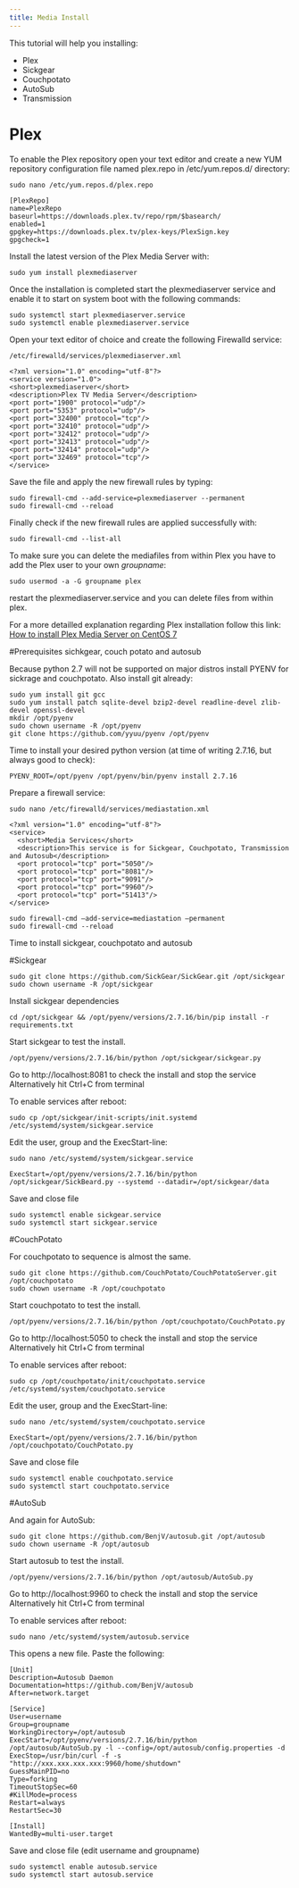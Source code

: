 ```yaml
---
title: Media Install
---
```

This tutorial will help you installing:
* Plex
* Sickgear
* Couchpotato
* AutoSub
* Transmission

# Plex
To enable the Plex repository open your text editor and create a new YUM repository configuration file named plex.repo in /etc/yum.repos.d/ directory:

```
sudo nano /etc/yum.repos.d/plex.repo
```

```
[PlexRepo]
name=PlexRepo
baseurl=https://downloads.plex.tv/repo/rpm/$basearch/
enabled=1
gpgkey=https://downloads.plex.tv/plex-keys/PlexSign.key
gpgcheck=1
```

Install the latest version of the Plex Media Server with:

```
sudo yum install plexmediaserver
```

Once the installation is completed start the plexmediaserver service and enable it to start on system boot with the following commands:

```
sudo systemctl start plexmediaserver.service
sudo systemctl enable plexmediaserver.service
```

Open your text editor of choice and create the following Firewalld service:

```
/etc/firewalld/services/plexmediaserver.xml
```

```
<?xml version="1.0" encoding="utf-8"?>
<service version="1.0">
<short>plexmediaserver</short>
<description>Plex TV Media Server</description>
<port port="1900" protocol="udp"/>
<port port="5353" protocol="udp"/>
<port port="32400" protocol="tcp"/>
<port port="32410" protocol="udp"/>
<port port="32412" protocol="udp"/>
<port port="32413" protocol="udp"/>
<port port="32414" protocol="udp"/>
<port port="32469" protocol="tcp"/>
</service>
```
Save the file and apply the new firewall rules by typing:

```
sudo firewall-cmd --add-service=plexmediaserver --permanent
sudo firewall-cmd --reload
```

Finally check if the new firewall rules are applied successfully with:

```
sudo firewall-cmd --list-all
```

To make sure you can delete the mediafiles from within Plex you have to add the Plex user to your own *groupname*:

```
sudo usermod -a -G groupname plex
```

restart the plexmediaserver.service and you can delete files from within plex.

For a more detailled explanation regarding Plex installation follow this link:
[How to install Plex Media Server on CentOS 7](https://linuxize.com/post/how-to-install-plex-media-server-on-centos-7/)

#Prerequisites sichkgear, couch potato and autosub

Because python 2.7 will not be supported on major distros install PYENV for sickrage and couchpotato. Also install git already:

```
sudo yum install git gcc
sudo yum install patch sqlite-devel bzip2-devel readline-devel zlib-devel openssl-devel
mkdir /opt/pyenv
sudo chown username -R /opt/pyenv
git clone https://github.com/yyuu/pyenv /opt/pyenv
```

Time to install your desired python version (at time of writing 2.7.16, but always good to check):
```
PYENV_ROOT=/opt/pyenv /opt/pyenv/bin/pyenv install 2.7.16
```

Prepare a firewall service:
```
sudo nano /etc/firewalld/services/mediastation.xml
```

```
<?xml version="1.0" encoding="utf-8"?>
<service>
  <short>Media Services</short>
  <description>This service is for Sickgear, Couchpotato, Transmission and Autosub</description>
  <port protocol="tcp" port="5050"/>
  <port protocol="tcp" port="8081"/>
  <port protocol="tcp" port="9091"/>
  <port protocol="tcp" port="9960"/>
  <port protocol="tcp" port="51413"/>
</service>
```

```
sudo firewall-cmd –add-service=mediastation –permanent
sudo firewall-cmd --reload
```

Time to install sickgear, couchpotato and autosub

#Sickgear

```
sudo git clone https://github.com/SickGear/SickGear.git /opt/sickgear
sudo chown username -R /opt/sickgear
```

Install sickgear dependencies
```
cd /opt/sickgear && /opt/pyenv/versions/2.7.16/bin/pip install -r requirements.txt
```

Start sickgear to test the install.
```
/opt/pyenv/versions/2.7.16/bin/python /opt/sickgear/sickgear.py
```

Go to http://localhost:8081 to check the install and stop the service
Alternatively hit Ctrl+C from terminal

To enable services after reboot:
```
sudo cp /opt/sickgear/init-scripts/init.systemd /etc/systemd/system/sickgear.service
```

Edit the user, group and the ExecStart-line:
```
sudo nano /etc/systemd/system/sickgear.service
```

```
ExecStart=/opt/pyenv/versions/2.7.16/bin/python /opt/sickgear/SickBeard.py --systemd --datadir=/opt/sickgear/data
```

Save and close file
```
sudo systemctl enable sickgear.service
sudo systemctl start sickgear.service
```

#CouchPotato

For couchpotato to sequence is almost the same.

```
sudo git clone https://github.com/CouchPotato/CouchPotatoServer.git /opt/couchpotato
sudo chown username -R /opt/couchpotato
```

Start couchpotato to test the install.
```
/opt/pyenv/versions/2.7.16/bin/python /opt/couchpotato/CouchPotato.py
```

Go to http://localhost:5050 to check the install and stop the service
Alternatively hit Ctrl+C from terminal

To enable services after reboot:
```
sudo cp /opt/couchpotato/init/couchpotato.service /etc/systemd/system/couchpotato.service
```

Edit the user, group and the ExecStart-line:
```
sudo nano /etc/systemd/system/couchpotato.service
```

```
ExecStart=/opt/pyenv/versions/2.7.16/bin/python /opt/couchpotato/CouchPotato.py
```

Save and close file

```
sudo systemctl enable couchpotato.service
sudo systemctl start couchpotato.service
```

#AutoSub

And again for AutoSub:
```
sudo git clone https://github.com/BenjV/autosub.git /opt/autosub
sudo chown username -R /opt/autosub
```

Start autosub to test the install.
```
/opt/pyenv/versions/2.7.16/bin/python /opt/autosub/AutoSub.py
```

Go to http://localhost:9960 to check the install and stop the service
Alternatively hit Ctrl+C from terminal

To enable services after reboot:
```
sudo nano /etc/systemd/system/autosub.service
```
This opens a new file. Paste the following:
```
[Unit]
Description=Autosub Daemon
Documentation=https://github.com/BenjV/autosub
After=network.target

[Service]
User=username
Group=groupname
WorkingDirectory=/opt/autosub
ExecStart=/opt/pyenv/versions/2.7.16/bin/python /opt/autosub/AutoSub.py -l --config=/opt/autosub/config.properties -d
ExecStop=/usr/bin/curl -f -s "http://xxx.xxx.xxx.xxx:9960/home/shutdown"
GuessMainPID=no
Type=forking
TimeoutStopSec=60
#KillMode=process
Restart=always
RestartSec=30

[Install]
WantedBy=multi-user.target
```
Save and close file (edit username and groupname)

```
sudo systemctl enable autosub.service
sudo systemctl start autosub.service
```
